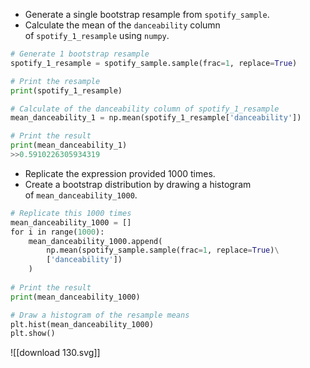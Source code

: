 - Generate a single bootstrap resample from `spotify_sample`.
- Calculate the mean of the `danceability` column of `spotify_1_resample` using `numpy`.
```Python
# Generate 1 bootstrap resample
spotify_1_resample = spotify_sample.sample(frac=1, replace=True)

# Print the resample
print(spotify_1_resample)

# Calculate of the danceability column of spotify_1_resample
mean_danceability_1 = np.mean(spotify_1_resample['danceability'])

# Print the result
print(mean_danceability_1)
>>0.5910226305934319
```
- Replicate the expression provided 1000 times.
- Create a bootstrap distribution by drawing a histogram of `mean_danceability_1000`.
```Python
# Replicate this 1000 times
mean_danceability_1000 = []
for i in range(1000):
    mean_danceability_1000.append(
        np.mean(spotify_sample.sample(frac=1, replace=True)\
        ['danceability'])
    )
    
# Print the result
print(mean_danceability_1000)

# Draw a histogram of the resample means
plt.hist(mean_danceability_1000)
plt.show()
```
![[download 130.svg]]
